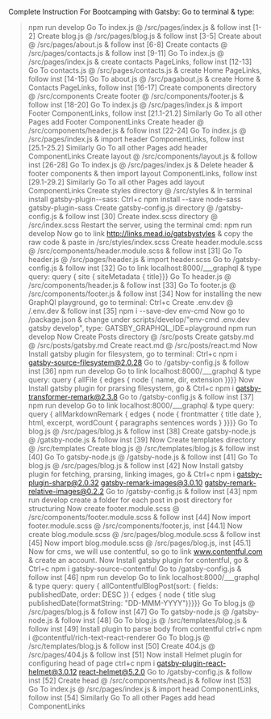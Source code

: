 Complete Instruction For Bootcamping with Gatsby:
Go to terminal & type:
>npm run develop
Go To index.js @ /src/pages/index.js & follow inst [1-2]
Create blog.js @ /src/pages/blog.js & follow inst [3-5]
Create about @ /src/pages/about.js & follow inst [6-8]
Create contacts @ /src/pages/contacts.js & follow inst [9-11]
Go To index.js @ /src/pages/index.js & create contacts PageLinks, follow inst [12-13]
Go To contacts.js @ /src/pages/contacts.js & create Home PageLinks, follow inst [14-15]
Go To about.js @ /src/pagabout.js & create Home & Contacts PageLinks, follow inst [16-17]
Create components directory @ /src/components
Create footer @ /src/components/footer.js & follow inst [18-20]
Go To index.js @ /src/pages/index.js & import Footer ComponentLinks, follow inst [21.1-21.2]
Similarly Go To all other Pages add Footer ComponentLinks
Create header @ /src/components/header.js & follow inst [22-24]
Go To index.js @ /src/pages/index.js & import header ComponentLinks, follow inst [25.1-25.2]
Similarly Go To all other Pages add header ComponentLinks
Create layout @ /src/components/layout.js & follow inst [26-28]
Go To index.js @ /src/pages/index.js & Delete header & footer components & then import layout ComponentLinks, follow inst [29.1-29.2]
Similarly Go To all other Pages add layout ComponentLinks
Create styles directory @ /src/styles & In terminal install gatsby-plugin--sass:
>Ctrl+c
>npm install --save node-sass gatsby-plugin-sass
Create gatsby-config.js directory @ /gatsby-config.js & follow inst [30]
Create index.scss directory @ /src/index.scss
Restart the server, using the terminal cmd:
>npm run develop
Now go to link http://links.mead.io/gatsbystyles & copy the raw code & paste in /src/styles/index.scss
Create header.module.scss @ /src/components/header.module.scss & follow inst [31]
Go To header.js @ /src/pages/header.js & import header.scss
Go to /gatsby-config.js & follow inst [32]
Go to link localhost:8000/___graphql & type query:
>query { site { siteMetadata { title}}}
Go To header.js @ /src/components/header.js & follow inst [33]
Go To footer.js @ /src/components/footer.js & follow inst [34]
Now for installing the new GraphQl playground, go to terminal:
>Ctrl+c
Create .env.dev @ /.env.dev & follow inst [35]
>npm i --save-dev env-cmd
Now go to /package.json & change under scripts/develop/"env-cmd .env.dev gatsby develop", type: GATSBY_GRAPHQL_IDE=playground
>npm run develop
Now Create Posts directory @ /src/posts
Create gatsby.md @ /src/posts/gatsby.md
Create react.md @ /src/posts/react.md
Now Install gatsby plugin for filesystem, go to terminal:
>Ctrl+c
>npm i gatsby-source-filesystem@2.0.28
Go to /gatsby-config.js & follow inst [36]
>npm run develop
Go to link localhost:8000/___graphql & type query:
>query { allFile { edges { node { name, dir, extension }}}}
Now Install gatsby plugin for prarsing filesystem, go &
>Ctrl+c
>npm i gatsby-transformer-remark@2.3.8
Go to /gatsby-config.js & follow inst [37]
>npm run develop
Go to link localhost:8000/___graphql & type query:
>query { allMarkdownRemark { edges { node { frontmatter { title date }, html, excerpt, wordCount { paragraphs sentences words } }}}}
Go To blog.js @ /src/pages/blog.js & follow inst [38]
Create gatsby-node.js @ /gatsby-node.js & follow inst [39]
Now Create templates directory @ /src/templates
Create blog.js @ /src/templates/blog.js & follow inst [40]
Go To gatsby-node.js @ /gatsby-node.js & follow inst [41]
Go To blog.js @ /src/pages/blog.js & follow inst [42]
Now Install gatsby plugin for fetching, prarsing, linking images, go &
>Ctrl+c
>npm i gatsby-plugin-sharp@2.0.32 gatsby-remark-images@3.0.10 gatsby-remark-relative-images@0.2.2
Go to /gatsby-config.js & follow inst [43]
>npm run develop
create a folder for each post in post directory for structuring
Now create footer.module.scss @ /src/components/footer.module.scss & follow inst [44]
Now import footer.module.scss @ /src/components/footer.js, inst [44.1]
Now create blog.module.scss @ /src/pages/blog.module.scss & follow inst [45]
Now import blog.module.scss @ /src/pages/blog.js, inst [45.1]
Now for cms, we will use contentful, so go to link www.contentful.com & create an account.
Now Install gatsby plugin for contentful, go &
>Ctrl+c
>npm i gatsby-source-contentful
Go to /gatsby-config.js & follow inst [46]
>npm run develop
Go to link localhost:8000/___graphql & type query:
>query { allContentfulBlogPost(sort: { fields: publishedDate, order: DESC }) { edges { node { title slug publishedDate(formatString: "DD-MMM-YYYY")}}}}
Go To blog.js @ /src/pages/blog.js & follow inst [47]
Go To gatsby-node.js @ /gatsby-node.js & follow inst [48]
Go To blog.js @ /src/templates/blog.js & follow inst [49]
Install plugin to parse body from contentful
>ctrl+c
>npm i @contentful/rich-text-react-renderer
Go To blog.js @ /src/templates/blog.js & follow inst [50]
Create 404.js @ /src/pages/404.js & follow inst [51]
Now install Helmet plugin for configuring head of page
>ctrl+c
>npm i gatsby-plugin-react-helmet@3.0.12 react-helmet@5.2.0
Go to /gatsby-config.js & follow inst [52]
Create head @ /src/components/head.js & follow inst [53]
Go To index.js @ /src/pages/index.js & import head ComponentLinks, follow inst [54]
Similarly Go To all other Pages add head ComponentLinks